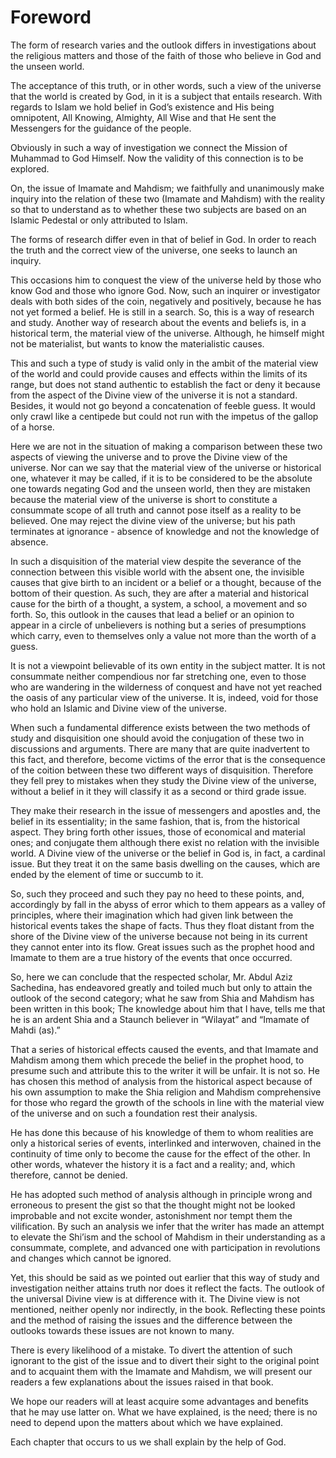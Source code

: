 Foreword
========

The form of research varies and the outlook differs in investigations
about the religious matters and those of the faith of those who believe
in God and the unseen world.

The acceptance of this truth, or in other words, such a view of the
universe that the world is created by God, in it is a subject that
entails research. With regards to Islam we hold belief in God’s
existence and His being omnipotent, All Knowing, Almighty, All Wise and
that He sent the Messengers for the guidance of the people.

Obviously in such a way of investigation we connect the Mission of
Muhammad to God Himself. Now the validity of this connection is to be
explored.

On, the issue of Imamate and Mahdism; we faithfully and unanimously make
inquiry into the relation of these two (Imamate and Mahdism) with the
reality so that to understand as to whether these two subjects are based
on an Islamic Pedestal or only attributed to Islam.

The forms of research differ even in that of belief in God. In order to
reach the truth and the correct view of the universe, one seeks to
launch an inquiry.

This occasions him to conquest the view of the universe held by those
who know God and those who ignore God. Now, such an inquirer or
investigator deals with both sides of the coin, negatively and
positively, because he has not yet formed a belief. He is still in a
search. So, this is a way of research and study. Another way of research
about the events and beliefs is, in a historical term, the material view
of the universe. Although, he himself might not be materialist, but
wants to know the materialistic causes.

This and such a type of study is valid only in the ambit of the material
view of the world and could provide causes and effects within the limits
of its range, but does not stand authentic to establish the fact or deny
it because from the aspect of the Divine view of the universe it is not
a standard. Besides, it would not go beyond a concatenation of feeble
guess. It would only crawl like a centipede but could not run with the
impetus of the gallop of a horse.

Here we are not in the situation of making a comparison between these
two aspects of viewing the universe and to prove the Divine view of the
universe. Nor can we say that the material view of the universe or
historical one, whatever it may be called, if it is to be considered to
be the absolute one towards negating God and the unseen world, then they
are mistaken because the material view of the universe is short to
constitute a consummate scope of all truth and cannot pose itself as a
reality to be believed. One may reject the divine view of the universe;
but his path terminates at ignorance - absence of knowledge and not the
knowledge of absence.

In such a disquisition of the material view despite the severance of the
connection between this visible world with the absent one, the invisible
causes that give birth to an incident or a belief or a thought, because
of the bottom of their question. As such, they are after a material and
historical cause for the birth of a thought, a system, a school, a
movement and so forth. So, this outlook in the causes that lead a belief
or an opinion to appear in a circle of unbelievers is nothing but a
series of presumptions which carry, even to themselves only a value not
more than the worth of a guess.

It is not a viewpoint believable of its own entity in the subject
matter. It is not consummate neither compendious nor far stretching one,
even to those who are wandering in the wilderness of conquest and have
not yet reached the oasis of any particular view of the universe. It is,
indeed, void for those who hold an Islamic and Divine view of the
universe.

When such a fundamental difference exists between the two methods of
study and disquisition one should avoid the conjugation of these two in
discussions and arguments. There are many that are quite inadvertent to
this fact, and therefore, become victims of the error that is the
consequence of the coition between these two different ways of
disquisition. Therefore they fell prey to mistakes when they study the
Divine view of the universe, without a belief in it they will classify
it as a second or third grade issue.

They make their research in the issue of messengers and apostles and,
the belief in its essentiality; in the same fashion, that is, from the
historical aspect. They bring forth other issues, those of economical
and material ones; and conjugate them although there exist no relation
with the invisible world. A Divine view of the universe or the belief in
God is, in fact, a cardinal issue. But they treat it on the same basis
dwelling on the causes, which are ended by the element of time or
succumb to it.

So, such they proceed and such they pay no heed to these points, and,
accordingly by fall in the abyss of error which to them appears as a
valley of principles, where their imagination which had given link
between the historical events takes the shape of facts. Thus they float
distant from the shore of the Divine view of the universe because not
being in its current they cannot enter into its flow. Great issues such
as the prophet hood and Imamate to them are a true history of the events
that once occurred.

So, here we can conclude that the respected scholar, Mr. Abdul Aziz
Sachedina, has endeavored greatly and toiled much but only to attain the
outlook of the second category; what he saw from Shia and Mahdism has
been written in this book; The knowledge about him that I have, tells me
that he is an ardent Shia and a Staunch believer in “Wilayat” and
“Imamate of Mahdi (as).”

That a series of historical effects caused the events, and that Imamate
and Mahdism among them which precede the belief in the prophet hood, to
presume such and attribute this to the writer it will be unfair. It is
not so. He has chosen this method of analysis from the historical aspect
because of his own assumption to make the Shia religion and Mahdism
comprehensive for those who regard the growth of the schools in line
with the material view of the universe and on such a foundation rest
their analysis.

He has done this because of his knowledge of them to whom realities are
only a historical series of events, interlinked and interwoven, chained
in the continuity of time only to become the cause for the effect of the
other. In other words, whatever the history it is a fact and a reality;
and, which therefore, cannot be denied.

He has adopted such method of analysis although in principle wrong and
erroneous to present the gist so that the thought might not be looked
improbable and not excite wonder, astonishment nor tempt them the
vilification. By such an analysis we infer that the writer has made an
attempt to elevate the Shi’ism and the school of Mahdism in their
understanding as a consummate, complete, and advanced one with
participation in revolutions and changes which cannot be ignored.

Yet, this should be said as we pointed out earlier that this way of
study and investigation neither attains truth nor does it reflect the
facts. The outlook of the universal Divine view is at difference with
it. The Divine view is not mentioned, neither openly nor indirectly, in
the book. Reflecting these points and the method of raising the issues
and the difference between the outlooks towards these issues are not
known to many.

There is every likelihood of a mistake. To divert the attention of such
ignorant to the gist of the issue and to divert their sight to the
original point and to acquaint them with the Imamate and Mahdism, we
will present our readers a few explanations about the issues raised in
that book.

We hope our readers will at least acquire some advantages and benefits
that he may use latter on. What we have explained, is the need; there is
no need to depend upon the matters about which we have explained.

Each chapter that occurs to us we shall explain by the help of God.


